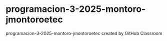 # programacion-3-2025-montoro-jmontoroetec
programacion-3-2025-montoro-jmontoroetec created by GitHub Classroom
